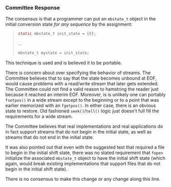 ### Committee Response

The consensus is that a programmer can put an `mbstate_t` object in the initial
conversion state *for any sequence* by the assignment:

> ```c
> static mbstate_t init_state = {0};
> ```
> 
> *...*
> 
> ```c
> mbstate_t mystate = init_state;
> ```

This technique is used and is believed it to be portable.

There is concern about over specifying the behavior of streams. The Committee
believes that to say that the state becomes unbound at EOF, would cause problems
with a read/write stream that later gets extended. The Committee could not find
a valid reason to hamstring the reader just because it reached an interim EOF.
Moreover, is is unlikely one can portably `fsetpos()` in a wide stream except to
the beginning or to a point that was earlier memorized with an `fgetpos()`. In
either case, there is an obvious state to restore. Old fashioned
`seek()`/`tell()` logic just doesn't full fill the requirements for a wide
stream.

The Committee believes that real implementations and real applications do in
fact support streams that do not begin in the initial state, as well as streams
that do not end in the initial state.

It was also pointed out that even with the suggested text that required a file
to begin in the initial shift state, there was no stated requirement that
`fopen` initialize the associated `mbstate_t` object to have the initial shift
state (which again, would break existing implementations that support files that
do not begin in the initial shift state).

There is no consensus to make this change or any change along this line.
